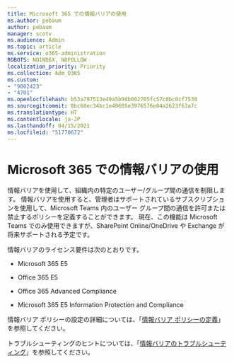 ```yaml
---
title: Microsoft 365 での情報バリアの使用
ms.author: pebaum
author: pebaum
manager: scotv
ms.audience: Admin
ms.topic: article
ms.service: o365-administration
ROBOTS: NOINDEX, NOFOLLOW
localization_priority: Priority
ms.collection: Adm_O365
ms.custom:
- "9002423"
- "4701"
ms.openlocfilehash: b53a797513e49a5b9db002705fc57c0bc0cf7538
ms.sourcegitcommit: 8bc60ec34bc1e40685e3976576e04a2623f63a7c
ms.translationtype: HT
ms.contentlocale: ja-JP
ms.lasthandoff: 04/15/2021
ms.locfileid: "51770672"
---
```

# <a name="using-information-barriers-in-microsoft-365"></a>Microsoft 365 での情報バリアの使用

情報バリアを使用して、組織内の特定のユーザー/グループ間の通信を制限します。 情報バリアを使用すると、管理者はサポートされているサブスクリプションを使用して、Microsoft Teams 内のユーザー グループ間の通信を許可または禁止するポリシーを定義することができます。  現在、この機能は Microsoft Teams でのみ使用できますが、SharePoint Online/OneDrive や Exchange が将来サポートされる予定です。

情報バリアのライセンス要件は次のとおりです。

- Microsoft 365 E5

- Office 365 E5

- Office 365 Advanced Compliance

- Microsoft 365 E5 Information Protection and Compliance

情報バリア ポリシーの設定の詳細については、「[情報バリア ポリシーの定義](https://docs.microsoft.com/microsoft-365/compliance/information-barriers-policies)」を参照してください。

トラブルシューティングのヒントについては、「[情報バリアのトラブルシューティング](https://docs.microsoft.com/microsoft-365/compliance/information-barriers-troubleshooting)」を参照してください。
